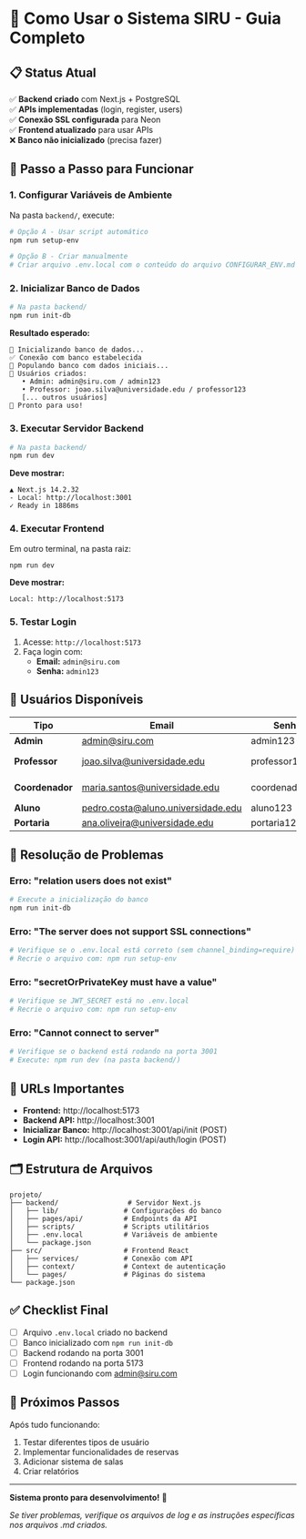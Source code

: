 # 🚀 Como Usar o Sistema SIRU - Guia Completo

## 📋 **Status Atual**

✅ **Backend criado** com Next.js + PostgreSQL  
✅ **APIs implementadas** (login, register, users)  
✅ **Conexão SSL configurada** para Neon  
✅ **Frontend atualizado** para usar APIs  
❌ **Banco não inicializado** (precisa fazer)  

## 🔧 **Passo a Passo para Funcionar**

### **1. Configurar Variáveis de Ambiente**

Na pasta `backend/`, execute:

```powershell
# Opção A - Usar script automático
npm run setup-env

# Opção B - Criar manualmente
# Criar arquivo .env.local com o conteúdo do arquivo CONFIGURAR_ENV.md
```

### **2. Inicializar Banco de Dados**

```powershell
# Na pasta backend/
npm run init-db
```

**Resultado esperado:**
```
🚀 Inicializando banco de dados...
✅ Conexão com banco estabelecida
🌱 Populando banco com dados iniciais...
👥 Usuários criados:
   • Admin: admin@siru.com / admin123
   • Professor: joao.silva@universidade.edu / professor123
   [... outros usuários]
🎉 Pronto para uso!
```

### **3. Executar Servidor Backend**

```powershell
# Na pasta backend/
npm run dev
```

**Deve mostrar:**
```
▲ Next.js 14.2.32
- Local: http://localhost:3001
✓ Ready in 1886ms
```

### **4. Executar Frontend**

Em outro terminal, na pasta raiz:

```powershell
npm run dev
```

**Deve mostrar:**
```
Local: http://localhost:5173
```

### **5. Testar Login**

1. Acesse: `http://localhost:5173`
2. Faça login com:
   - **Email:** `admin@siru.com`
   - **Senha:** `admin123`

## 👥 **Usuários Disponíveis**

| Tipo | Email | Senha | Funcionalidades |
|------|-------|-------|----------------|
| **Admin** | admin@siru.com | admin123 | Acesso total |
| **Professor** | joao.silva@universidade.edu | professor123 | Reservas, histórico | cria ALUNO E PROJETO
| **Coordenador** | maria.santos@universidade.edu | coordenador123 | Gerenciar reservas |
| **Aluno** | pedro.costa@aluno.universidade.edu | aluno123 | Fazer reservas | PRECISA DE UM PROJETO VINCULADO
| **Portaria** | ana.oliveira@universidade.edu | portaria123 | Confirmações |


## 🔧 **Resolução de Problemas**

### **Erro: "relation users does not exist"**
```powershell
# Execute a inicialização do banco
npm run init-db
```

### **Erro: "The server does not support SSL connections"**
```powershell
# Verifique se o .env.local está correto (sem channel_binding=require)
# Recrie o arquivo com: npm run setup-env
```

### **Erro: "secretOrPrivateKey must have a value"**
```powershell
# Verifique se JWT_SECRET está no .env.local
# Recrie o arquivo com: npm run setup-env
```

### **Erro: "Cannot connect to server"**
```powershell
# Verifique se o backend está rodando na porta 3001
# Execute: npm run dev (na pasta backend/)
```

## 📡 **URLs Importantes**

- **Frontend:** http://localhost:5173
- **Backend API:** http://localhost:3001
- **Inicializar Banco:** http://localhost:3001/api/init (POST)
- **Login API:** http://localhost:3001/api/auth/login (POST)

## 🗂️ **Estrutura de Arquivos**

```
projeto/
├── backend/                 # Servidor Next.js
│   ├── lib/                # Configurações do banco
│   ├── pages/api/          # Endpoints da API
│   ├── scripts/            # Scripts utilitários
│   ├── .env.local          # Variáveis de ambiente
│   └── package.json
├── src/                    # Frontend React
│   ├── services/           # Conexão com API
│   ├── context/            # Context de autenticação
│   └── pages/              # Páginas do sistema
└── package.json
```

## ✅ **Checklist Final**

- [ ] Arquivo `.env.local` criado no backend
- [ ] Banco inicializado com `npm run init-db`
- [ ] Backend rodando na porta 3001
- [ ] Frontend rodando na porta 5173
- [ ] Login funcionando com admin@siru.com

## 🎯 **Próximos Passos**

Após tudo funcionando:
1. Testar diferentes tipos de usuário
2. Implementar funcionalidades de reservas
3. Adicionar sistema de salas
4. Criar relatórios

---

**Sistema pronto para desenvolvimento!** 🚀

*Se tiver problemas, verifique os arquivos de log e as instruções específicas nos arquivos .md criados.*
